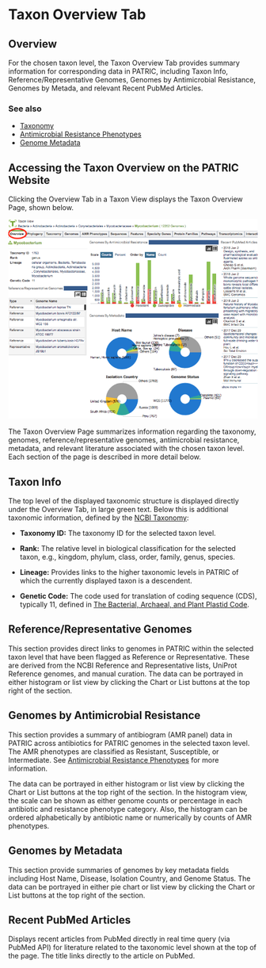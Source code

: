 # Taxon Overview Tab

## Overview
For the chosen taxon level, the Taxon Overview Tab provides summary information for corresponding data in PATRIC, including Taxon Info, Reference/Representative Genomes, Genomes by Antimicrobial Resistance, Genomes by Metada, and relevant Recent PubMed Articles.  

### See also
  * [Taxonomy](../organisms_taxon/taxonomy.html)
  * [Antimicrobial Resistance Phenotypes](../organisms_taxon/amr_phenotypes.html)
  * [Genome Metadata](../organisms_taxon/genome_metadata.html) 

## Accessing the Taxon Overview on the PATRIC Website
Clicking the Overview Tab in a Taxon View displays the Taxon Overview Page, shown below. 

![Taxon Overview Page](../images/taxon_overview_page.png)

The Taxon Overview Page summarizes information regarding the taxonomy, genomes, reference/representative genomes, antimicrobial resistance, metadata, and relevant literature associated with the chosen taxon level. Each section of the page is described in more detail below.

## Taxon Info
The top level of the displayed taxonomic structure is displayed directly under the Overview Tab, in large green text.  Below this is additional taxonomic information, defined by the [NCBI Taxonomy](https://www.ncbi.nlm.nih.gov/taxonomy):

* **Taxonomy ID:** The taxonomy ID for the selected taxon level.

* **Rank:** The relative level in biological classification for the selected taxon, e.g., kingdom, phylum, class, order, family, genus, species.

* **Lineage:** Provides links to the higher taxonomic levels in PATRIC of which the currently displayed taxon is a descendent.

* **Genetic Code:** The code used for translation of coding sequence (CDS), typically 11, defined in [The Bacterial, Archaeal, and Plant Plastid Code](https://www.ncbi.nlm.nih.gov/Taxonomy/Utils/wprintgc.cgi#SG11).

## Reference/Representative Genomes
This section provides direct links to genomes in PATRIC within the selected taxon level that have been flagged as Reference or Representative.  These are derived from the NCBI Reference and Representative lists, UniProt Reference genomes, and manual curation. The data can be portrayed in either histogram or list view by clicking the Chart or List buttons at the top right of the section.

## Genomes by Antimicrobial Resistance
This section provides a summary of antibiogram (AMR panel) data in PATRIC across antibiotics for PATRIC genomes in the selected taxon level. The AMR phenotypes are classified as Resistant, Susceptible, or Intermediate. See [Antimicrobial Resistance Phenotypes](../organisms_taxon/amr_phenotypes.html) for more information.

The data can be portrayed in either histogram or list view by clicking the Chart or List buttons at the top right of the section. In the histogram view, the scale can be shown as either genome counts or percentage in each antibiotic and resistance phenotype category. Also, the histogram can be ordered alphabetically by antibiotic name or numerically by counts of AMR phenotypes. 

## Genomes by Metadata
This section provide summaries of genomes by key metadata fields including Host Name, Disease, Isolation Country, and Genome Status.  The data can be portrayed in either pie chart or list view by clicking the Chart or List buttons at the top right of the section.

## Recent PubMed Articles
Displays recent articles from PubMed directly in real time query (via PubMed API) for literature related to the taxonomic level shown at the top of the page. The title links directly to the article on PubMed.
